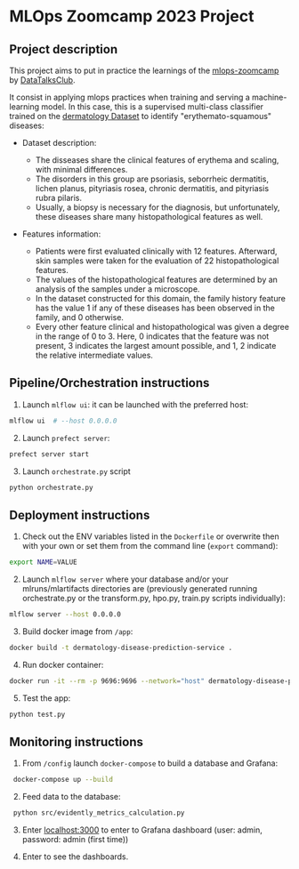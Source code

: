 # MLOps Zoomcamp 2023 Project

## Project description

This project aims to put in practice the learnings of the [mlops-zoomcamp](https://github.com/DataTalksClub/mlops-zoomcamp) by [DataTalksClub](https://github.com/DataTalksClub).

It consist in applying mlops practices when training and serving a machine-learning model. In this case, this is a supervised multi-class classifier trained on the [dermatology Dataset](https://www.kaggle.com/datasets/olcaybolat1/dermatology-dataset-classification) to identify "erythemato-squamous" diseases:

- Dataset description:

    - The disseases share the clinical features of erythema and scaling, with minimal differences.
    - The disorders in this group are psoriasis, seborrheic dermatitis, lichen planus, pityriasis rosea, chronic dermatitis, and pityriasis rubra pilaris.
    - Usually, a biopsy is necessary for the diagnosis, but unfortunately, these diseases share many histopathological features as well.

- Features information:
    - Patients were first evaluated clinically with 12 features. Afterward, skin samples were taken for the evaluation of 22 histopathological features.
    - The values of the histopathological features are determined by an analysis of the samples under a microscope.
    - In the dataset constructed for this domain, the family history feature has the value 1 if any of these diseases has been observed in the family, and 0 otherwise.
    - Every other feature clinical and histopathological was given a degree in the range of 0 to 3. Here, 0 indicates that the feature was not present, 3 indicates the largest amount possible, and 1, 2 indicate the relative intermediate values.

## Pipeline/Orchestration instructions
1. Launch `mlflow ui`: it can be launched with the preferred host:
```bash
mlflow ui  # --host 0.0.0.0
```
2. Launch `prefect server`:
```bash
prefect server start
```
3. Launch `orchestrate.py` script
```bash
python orchestrate.py
```

## Deployment instructions
1. Check out the ENV variables listed in the `Dockerfile` or overwrite then with your own or set them from the command line (`export` command):
```bash
export NAME=VALUE
```

2. Launch `mlflow server` where your database and/or your mlruns/mlartifacts directories are (previously generated running orchestrate.py or the transform.py, hpo.py, train.py scripts individually):
```bash 
mlflow server --host 0.0.0.0
```

3. Build docker image from `/app`:
```bash 
docker build -t dermatology-disease-prediction-service .
```

4. Run docker container:
```bash
docker run -it --rm -p 9696:9696 --network="host" dermatology-disease-prediction-service
```

5. Test the app:
```bash
python test.py
```

## Monitoring instructions

1. From `/config` launch `docker-compose` to build a database and Grafana:
```bash
 docker-compose up --build
 ```
 
2. Feed data to the database:
```bash
 python src/evidently_metrics_calculation.py
 ```
3. Enter [localhost:3000](localhost:3000) to enter to Grafana dashboard (user: admin, password: admin (first time))
   
4. Enter to see the dashboards. 